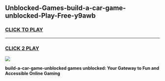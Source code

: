 
## Unblocked-Games-build-a-car-game-unblocked-Play-Free-y9awb
<h3>
<a href="https://premium76.site?title=build-a-car-game-unblocked&ref=09A">CLICK TO PLAY</a></h3>
<hr>

<h3>
<a href="https://premium76.site?title=build-a-car-game-unblocked&ref=09A">CLICK 2 PLAY</a>
  
</h3>

<a href="https://premium76.site?title=build-a-car-game-unblocked&ref=09A"><img src="https://clearcache.store/games.png"></a>


**build-a-car-game-unblocked games unblocked: Your Gateway to Fun and Accessible Online Gaming**
